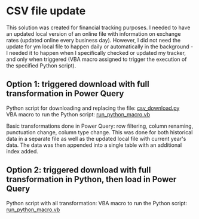 # CSV file update

This solution was created for financial tracking purposes. I needed to have an updated local version of an online file with information on exchange rates (updated online every business day). However, I did not need the update for ym local file to happen daily or automatically in the background - I needed it to happen when I specifically checked or updated my tracker, and only when triggered (VBA macro assigned to trigger the execution of the specified Python script).

## Option 1: triggered download with full transformation in Power Query
Python script for downloading and replacing the file: [csv_download.py](https://github.com/alchrt/triggered_download/blob/main/csv_download.py)  
VBA macro to run the Python script: [run_python_macro.vb](https://github.com/alchrt/triggered_download/blob/main/run_python_macro.vb)  

Basic transformations done in Power Query: row filtering, column renaming, punctuation change, column type change. This was done for both historical data in a separate file as well as the updated local file with current year's data. The data was then appended into a single table with an additional index added.  

## Option 2: triggered download with full transformation in Python, then load in Power Query
Python script with all transformation:
VBA macro to run the Python script: [run_python_macro.vb](https://github.com/alchrt/triggered_download/blob/main/run_python_macro.vb)

